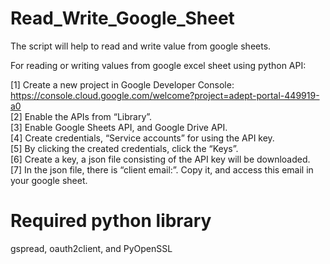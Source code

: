 # Read_Write_Google_Sheet
The script will help to read and write value from google sheets. <br />

For reading or writing values from google excel sheet using python API: <br />

[1] Create a new project in Google Developer Console: https://console.cloud.google.com/welcome?project=adept-portal-449919-a0 <br />
[2] Enable the APIs from “Library”. <br />
[3] Enable Google Sheets API, and Google Drive API. <br />
[4] Create credentials, “Service accounts” for using the API key. <br />
[5] By clicking the created credentials, click the “Keys”. <br />
[6] Create a key, a json file consisting of the API key will be downloaded. <br />
[7] In the json file, there is “client email:”. Copy it, and access this email in your google sheet. <br />

# Required python library
gspread, oauth2client, and PyOpenSSL


